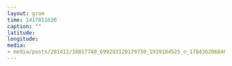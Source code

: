 ```yaml
---
layout: gram
time: 1417811636
caption: ""
latitude: 
longitude: 
media:
- media/posts/201412/10817740_699283120179730_1939184525_n_17843620684000351.jpg
---
```

